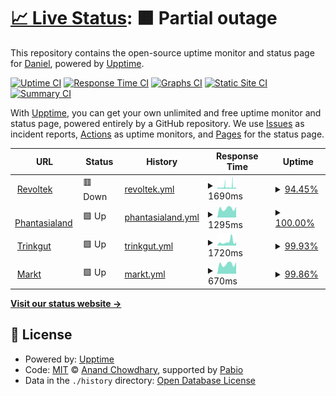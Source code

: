 # [📈 Live Status](https://revoltek-daniel.github.io/uptime): <!--live status--> **🟧 Partial outage**

This repository contains the open-source uptime monitor and status page for [Daniel](https://revoltek-daniel.github.io/uptime), powered by [Upptime](https://github.com/upptime/upptime).

[![Uptime CI](https://github.com/revoltek-daniel/uptime/workflows/Uptime%20CI/badge.svg)](https://github.com/revoltek-daniel/uptime/actions?query=workflow%3A%22Uptime+CI%22)
[![Response Time CI](https://github.com/revoltek-daniel/uptime/workflows/Response%20Time%20CI/badge.svg)](https://github.com/revoltek-daniel/uptime/actions?query=workflow%3A%22Response+Time+CI%22)
[![Graphs CI](https://github.com/revoltek-daniel/uptime/workflows/Graphs%20CI/badge.svg)](https://github.com/revoltek-daniel/uptime/actions?query=workflow%3A%22Graphs+CI%22)
[![Static Site CI](https://github.com/revoltek-daniel/uptime/workflows/Static%20Site%20CI/badge.svg)](https://github.com/revoltek-daniel/uptime/actions?query=workflow%3A%22Static+Site+CI%22)
[![Summary CI](https://github.com/revoltek-daniel/uptime/workflows/Summary%20CI/badge.svg)](https://github.com/revoltek-daniel/uptime/actions?query=workflow%3A%22Summary+CI%22)

With [Upptime](https://upptime.js.org), you can get your own unlimited and free uptime monitor and status page, powered entirely by a GitHub repository. We use [Issues](https://github.com/revoltek-daniel/uptime/issues) as incident reports, [Actions](https://github.com/revoltek-daniel/uptime/actions) as uptime monitors, and [Pages](https://revoltek-daniel.github.io/uptime) for the status page.

<!--start: status pages-->
<!-- This summary is generated by Upptime (https://github.com/upptime/upptime) -->
<!-- Do not edit this manually, your changes will be overwritten -->
<!-- prettier-ignore -->
| URL | Status | History | Response Time | Uptime |
| --- | ------ | ------- | ------------- | ------ |
| <img alt="" src="https://icons.duckduckgo.com/ip3/www.revoltek.de.ico" height="13"> [Revoltek](https://www.revoltek.de) | 🟥 Down | [revoltek.yml](https://github.com/revoltek-daniel/uptime/commits/HEAD/history/revoltek.yml) | <details><summary><img alt="Response time graph" src="./graphs/revoltek/response-time-week.png" height="20"> 1690ms</summary><br><a href="https://revoltek-daniel.github.io/uptime/history/revoltek"><img alt="Response time 1497" src="https://img.shields.io/endpoint?url=https%3A%2F%2Fraw.githubusercontent.com%2Frevoltek-daniel%2Fuptime%2FHEAD%2Fapi%2Frevoltek%2Fresponse-time.json"></a><br><a href="https://revoltek-daniel.github.io/uptime/history/revoltek"><img alt="24-hour response time 2229" src="https://img.shields.io/endpoint?url=https%3A%2F%2Fraw.githubusercontent.com%2Frevoltek-daniel%2Fuptime%2FHEAD%2Fapi%2Frevoltek%2Fresponse-time-day.json"></a><br><a href="https://revoltek-daniel.github.io/uptime/history/revoltek"><img alt="7-day response time 1690" src="https://img.shields.io/endpoint?url=https%3A%2F%2Fraw.githubusercontent.com%2Frevoltek-daniel%2Fuptime%2FHEAD%2Fapi%2Frevoltek%2Fresponse-time-week.json"></a><br><a href="https://revoltek-daniel.github.io/uptime/history/revoltek"><img alt="30-day response time 1497" src="https://img.shields.io/endpoint?url=https%3A%2F%2Fraw.githubusercontent.com%2Frevoltek-daniel%2Fuptime%2FHEAD%2Fapi%2Frevoltek%2Fresponse-time-month.json"></a><br><a href="https://revoltek-daniel.github.io/uptime/history/revoltek"><img alt="1-year response time 1497" src="https://img.shields.io/endpoint?url=https%3A%2F%2Fraw.githubusercontent.com%2Frevoltek-daniel%2Fuptime%2FHEAD%2Fapi%2Frevoltek%2Fresponse-time-year.json"></a></details> | <details><summary><a href="https://revoltek-daniel.github.io/uptime/history/revoltek">94.45%</a></summary><a href="https://revoltek-daniel.github.io/uptime/history/revoltek"><img alt="All-time uptime 96.99%" src="https://img.shields.io/endpoint?url=https%3A%2F%2Fraw.githubusercontent.com%2Frevoltek-daniel%2Fuptime%2FHEAD%2Fapi%2Frevoltek%2Fuptime.json"></a><br><a href="https://revoltek-daniel.github.io/uptime/history/revoltek"><img alt="24-hour uptime 77.58%" src="https://img.shields.io/endpoint?url=https%3A%2F%2Fraw.githubusercontent.com%2Frevoltek-daniel%2Fuptime%2FHEAD%2Fapi%2Frevoltek%2Fuptime-day.json"></a><br><a href="https://revoltek-daniel.github.io/uptime/history/revoltek"><img alt="7-day uptime 94.45%" src="https://img.shields.io/endpoint?url=https%3A%2F%2Fraw.githubusercontent.com%2Frevoltek-daniel%2Fuptime%2FHEAD%2Fapi%2Frevoltek%2Fuptime-week.json"></a><br><a href="https://revoltek-daniel.github.io/uptime/history/revoltek"><img alt="30-day uptime 96.99%" src="https://img.shields.io/endpoint?url=https%3A%2F%2Fraw.githubusercontent.com%2Frevoltek-daniel%2Fuptime%2FHEAD%2Fapi%2Frevoltek%2Fuptime-month.json"></a><br><a href="https://revoltek-daniel.github.io/uptime/history/revoltek"><img alt="1-year uptime 96.99%" src="https://img.shields.io/endpoint?url=https%3A%2F%2Fraw.githubusercontent.com%2Frevoltek-daniel%2Fuptime%2FHEAD%2Fapi%2Frevoltek%2Fuptime-year.json"></a></details>
| <img alt="" src="https://icons.duckduckgo.com/ip3/shop.phantasialand.de.ico" height="13"> [Phantasialand](https://shop.phantasialand.de) | 🟩 Up | [phantasialand.yml](https://github.com/revoltek-daniel/uptime/commits/HEAD/history/phantasialand.yml) | <details><summary><img alt="Response time graph" src="./graphs/phantasialand/response-time-week.png" height="20"> 1295ms</summary><br><a href="https://revoltek-daniel.github.io/uptime/history/phantasialand"><img alt="Response time 1161" src="https://img.shields.io/endpoint?url=https%3A%2F%2Fraw.githubusercontent.com%2Frevoltek-daniel%2Fuptime%2FHEAD%2Fapi%2Fphantasialand%2Fresponse-time.json"></a><br><a href="https://revoltek-daniel.github.io/uptime/history/phantasialand"><img alt="24-hour response time 1525" src="https://img.shields.io/endpoint?url=https%3A%2F%2Fraw.githubusercontent.com%2Frevoltek-daniel%2Fuptime%2FHEAD%2Fapi%2Fphantasialand%2Fresponse-time-day.json"></a><br><a href="https://revoltek-daniel.github.io/uptime/history/phantasialand"><img alt="7-day response time 1295" src="https://img.shields.io/endpoint?url=https%3A%2F%2Fraw.githubusercontent.com%2Frevoltek-daniel%2Fuptime%2FHEAD%2Fapi%2Fphantasialand%2Fresponse-time-week.json"></a><br><a href="https://revoltek-daniel.github.io/uptime/history/phantasialand"><img alt="30-day response time 1161" src="https://img.shields.io/endpoint?url=https%3A%2F%2Fraw.githubusercontent.com%2Frevoltek-daniel%2Fuptime%2FHEAD%2Fapi%2Fphantasialand%2Fresponse-time-month.json"></a><br><a href="https://revoltek-daniel.github.io/uptime/history/phantasialand"><img alt="1-year response time 1161" src="https://img.shields.io/endpoint?url=https%3A%2F%2Fraw.githubusercontent.com%2Frevoltek-daniel%2Fuptime%2FHEAD%2Fapi%2Fphantasialand%2Fresponse-time-year.json"></a></details> | <details><summary><a href="https://revoltek-daniel.github.io/uptime/history/phantasialand">100.00%</a></summary><a href="https://revoltek-daniel.github.io/uptime/history/phantasialand"><img alt="All-time uptime 100.00%" src="https://img.shields.io/endpoint?url=https%3A%2F%2Fraw.githubusercontent.com%2Frevoltek-daniel%2Fuptime%2FHEAD%2Fapi%2Fphantasialand%2Fuptime.json"></a><br><a href="https://revoltek-daniel.github.io/uptime/history/phantasialand"><img alt="24-hour uptime 100.00%" src="https://img.shields.io/endpoint?url=https%3A%2F%2Fraw.githubusercontent.com%2Frevoltek-daniel%2Fuptime%2FHEAD%2Fapi%2Fphantasialand%2Fuptime-day.json"></a><br><a href="https://revoltek-daniel.github.io/uptime/history/phantasialand"><img alt="7-day uptime 100.00%" src="https://img.shields.io/endpoint?url=https%3A%2F%2Fraw.githubusercontent.com%2Frevoltek-daniel%2Fuptime%2FHEAD%2Fapi%2Fphantasialand%2Fuptime-week.json"></a><br><a href="https://revoltek-daniel.github.io/uptime/history/phantasialand"><img alt="30-day uptime 100.00%" src="https://img.shields.io/endpoint?url=https%3A%2F%2Fraw.githubusercontent.com%2Frevoltek-daniel%2Fuptime%2FHEAD%2Fapi%2Fphantasialand%2Fuptime-month.json"></a><br><a href="https://revoltek-daniel.github.io/uptime/history/phantasialand"><img alt="1-year uptime 100.00%" src="https://img.shields.io/endpoint?url=https%3A%2F%2Fraw.githubusercontent.com%2Frevoltek-daniel%2Fuptime%2FHEAD%2Fapi%2Fphantasialand%2Fuptime-year.json"></a></details>
| <img alt="" src="https://icons.duckduckgo.com/ip3/www.trinkgut.de.ico" height="13"> [Trinkgut](https://www.trinkgut.de) | 🟩 Up | [trinkgut.yml](https://github.com/revoltek-daniel/uptime/commits/HEAD/history/trinkgut.yml) | <details><summary><img alt="Response time graph" src="./graphs/trinkgut/response-time-week.png" height="20"> 1720ms</summary><br><a href="https://revoltek-daniel.github.io/uptime/history/trinkgut"><img alt="Response time 1276" src="https://img.shields.io/endpoint?url=https%3A%2F%2Fraw.githubusercontent.com%2Frevoltek-daniel%2Fuptime%2FHEAD%2Fapi%2Ftrinkgut%2Fresponse-time.json"></a><br><a href="https://revoltek-daniel.github.io/uptime/history/trinkgut"><img alt="24-hour response time 1451" src="https://img.shields.io/endpoint?url=https%3A%2F%2Fraw.githubusercontent.com%2Frevoltek-daniel%2Fuptime%2FHEAD%2Fapi%2Ftrinkgut%2Fresponse-time-day.json"></a><br><a href="https://revoltek-daniel.github.io/uptime/history/trinkgut"><img alt="7-day response time 1720" src="https://img.shields.io/endpoint?url=https%3A%2F%2Fraw.githubusercontent.com%2Frevoltek-daniel%2Fuptime%2FHEAD%2Fapi%2Ftrinkgut%2Fresponse-time-week.json"></a><br><a href="https://revoltek-daniel.github.io/uptime/history/trinkgut"><img alt="30-day response time 1276" src="https://img.shields.io/endpoint?url=https%3A%2F%2Fraw.githubusercontent.com%2Frevoltek-daniel%2Fuptime%2FHEAD%2Fapi%2Ftrinkgut%2Fresponse-time-month.json"></a><br><a href="https://revoltek-daniel.github.io/uptime/history/trinkgut"><img alt="1-year response time 1276" src="https://img.shields.io/endpoint?url=https%3A%2F%2Fraw.githubusercontent.com%2Frevoltek-daniel%2Fuptime%2FHEAD%2Fapi%2Ftrinkgut%2Fresponse-time-year.json"></a></details> | <details><summary><a href="https://revoltek-daniel.github.io/uptime/history/trinkgut">99.93%</a></summary><a href="https://revoltek-daniel.github.io/uptime/history/trinkgut"><img alt="All-time uptime 99.96%" src="https://img.shields.io/endpoint?url=https%3A%2F%2Fraw.githubusercontent.com%2Frevoltek-daniel%2Fuptime%2FHEAD%2Fapi%2Ftrinkgut%2Fuptime.json"></a><br><a href="https://revoltek-daniel.github.io/uptime/history/trinkgut"><img alt="24-hour uptime 100.00%" src="https://img.shields.io/endpoint?url=https%3A%2F%2Fraw.githubusercontent.com%2Frevoltek-daniel%2Fuptime%2FHEAD%2Fapi%2Ftrinkgut%2Fuptime-day.json"></a><br><a href="https://revoltek-daniel.github.io/uptime/history/trinkgut"><img alt="7-day uptime 99.93%" src="https://img.shields.io/endpoint?url=https%3A%2F%2Fraw.githubusercontent.com%2Frevoltek-daniel%2Fuptime%2FHEAD%2Fapi%2Ftrinkgut%2Fuptime-week.json"></a><br><a href="https://revoltek-daniel.github.io/uptime/history/trinkgut"><img alt="30-day uptime 99.96%" src="https://img.shields.io/endpoint?url=https%3A%2F%2Fraw.githubusercontent.com%2Frevoltek-daniel%2Fuptime%2FHEAD%2Fapi%2Ftrinkgut%2Fuptime-month.json"></a><br><a href="https://revoltek-daniel.github.io/uptime/history/trinkgut"><img alt="1-year uptime 99.96%" src="https://img.shields.io/endpoint?url=https%3A%2F%2Fraw.githubusercontent.com%2Frevoltek-daniel%2Fuptime%2FHEAD%2Fapi%2Ftrinkgut%2Fuptime-year.json"></a></details>
| <img alt="" src="https://icons.duckduckgo.com/ip3/mein-markt.trinkgut.de.ico" height="13"> [Markt](https://mein-markt.trinkgut.de) | 🟩 Up | [markt.yml](https://github.com/revoltek-daniel/uptime/commits/HEAD/history/markt.yml) | <details><summary><img alt="Response time graph" src="./graphs/markt/response-time-week.png" height="20"> 670ms</summary><br><a href="https://revoltek-daniel.github.io/uptime/history/markt"><img alt="Response time 602" src="https://img.shields.io/endpoint?url=https%3A%2F%2Fraw.githubusercontent.com%2Frevoltek-daniel%2Fuptime%2FHEAD%2Fapi%2Fmarkt%2Fresponse-time.json"></a><br><a href="https://revoltek-daniel.github.io/uptime/history/markt"><img alt="24-hour response time 663" src="https://img.shields.io/endpoint?url=https%3A%2F%2Fraw.githubusercontent.com%2Frevoltek-daniel%2Fuptime%2FHEAD%2Fapi%2Fmarkt%2Fresponse-time-day.json"></a><br><a href="https://revoltek-daniel.github.io/uptime/history/markt"><img alt="7-day response time 670" src="https://img.shields.io/endpoint?url=https%3A%2F%2Fraw.githubusercontent.com%2Frevoltek-daniel%2Fuptime%2FHEAD%2Fapi%2Fmarkt%2Fresponse-time-week.json"></a><br><a href="https://revoltek-daniel.github.io/uptime/history/markt"><img alt="30-day response time 602" src="https://img.shields.io/endpoint?url=https%3A%2F%2Fraw.githubusercontent.com%2Frevoltek-daniel%2Fuptime%2FHEAD%2Fapi%2Fmarkt%2Fresponse-time-month.json"></a><br><a href="https://revoltek-daniel.github.io/uptime/history/markt"><img alt="1-year response time 602" src="https://img.shields.io/endpoint?url=https%3A%2F%2Fraw.githubusercontent.com%2Frevoltek-daniel%2Fuptime%2FHEAD%2Fapi%2Fmarkt%2Fresponse-time-year.json"></a></details> | <details><summary><a href="https://revoltek-daniel.github.io/uptime/history/markt">99.86%</a></summary><a href="https://revoltek-daniel.github.io/uptime/history/markt"><img alt="All-time uptime 99.89%" src="https://img.shields.io/endpoint?url=https%3A%2F%2Fraw.githubusercontent.com%2Frevoltek-daniel%2Fuptime%2FHEAD%2Fapi%2Fmarkt%2Fuptime.json"></a><br><a href="https://revoltek-daniel.github.io/uptime/history/markt"><img alt="24-hour uptime 99.02%" src="https://img.shields.io/endpoint?url=https%3A%2F%2Fraw.githubusercontent.com%2Frevoltek-daniel%2Fuptime%2FHEAD%2Fapi%2Fmarkt%2Fuptime-day.json"></a><br><a href="https://revoltek-daniel.github.io/uptime/history/markt"><img alt="7-day uptime 99.86%" src="https://img.shields.io/endpoint?url=https%3A%2F%2Fraw.githubusercontent.com%2Frevoltek-daniel%2Fuptime%2FHEAD%2Fapi%2Fmarkt%2Fuptime-week.json"></a><br><a href="https://revoltek-daniel.github.io/uptime/history/markt"><img alt="30-day uptime 99.89%" src="https://img.shields.io/endpoint?url=https%3A%2F%2Fraw.githubusercontent.com%2Frevoltek-daniel%2Fuptime%2FHEAD%2Fapi%2Fmarkt%2Fuptime-month.json"></a><br><a href="https://revoltek-daniel.github.io/uptime/history/markt"><img alt="1-year uptime 99.89%" src="https://img.shields.io/endpoint?url=https%3A%2F%2Fraw.githubusercontent.com%2Frevoltek-daniel%2Fuptime%2FHEAD%2Fapi%2Fmarkt%2Fuptime-year.json"></a></details>

<!--end: status pages-->

[**Visit our status website →**](https://revoltek-daniel.github.io/uptime)

## 📄 License

- Powered by: [Upptime](https://github.com/upptime/upptime)
- Code: [MIT](./LICENSE) © [Anand Chowdhary](https://anandchowdhary.com), supported by [Pabio](https://pabio.com)
- Data in the `./history` directory: [Open Database License](https://opendatacommons.org/licenses/odbl/1-0/)
